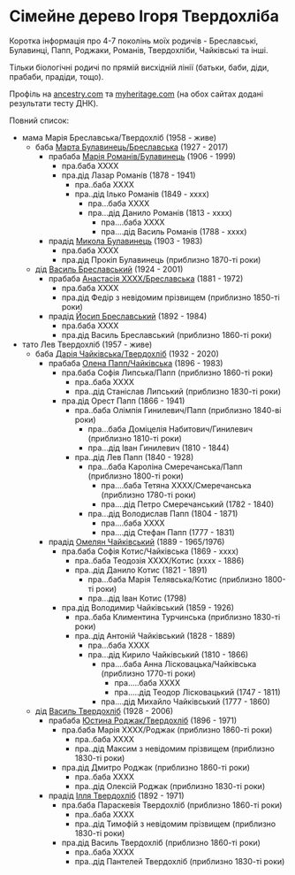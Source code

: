 # Сімейне дерево Ігоря Твердохліба

Коротка інформація про 4-7 поколінь моїх родичів - Бреславські, Булавинці, Папп, Роджаки, Романів, Твердохліби, Чайківські та інші.

Тільки біологічні родичі по прямій висхідній лінії (батьки, баби, діди, прабаби, прадіди, тощо).

Профіль на [ancestry.com](https://www.ancestry.com/profile/0a06b4e4-0006-0000-0000-000000000000) та [myheritage.com](https://www.myheritage.com/site-family-tree-1686074374/tverdokhlib) (на обох сайтах додані результати тесту ДНК).

Повний список:

- мама Марія Бреславська/Твердохліб (1958 - живе)
  - баба [Марта Булавинець/Бреславська](people/Марта%20Булавинець.md) (1927 - 2017)
    - прабаба [Марія Романів/Булавинець](people/Марія%20Романів.md) (1906 - 1999)
      - пра.баба ХХХХ
      - пра.дід Лазар Романів (1878 - 1941)
        - пра..баба ХХХХ
        - пра..дід Ілько Романів (1849 - хххх)
          - пра...баба ХХХХ
          - пра...дід Данило Романів (1813 - хххх)
            - пра....баба ХХХХ
            - пра....дід Василь Романів (1788 - хххх)
    - прадід [Микола Булавинець](people/Микола%20Булавинець.md) (1903 - 1983)
      - пра.баба ХХХХ
      - пра.дід Прокіп Булавинець (приблизно 1870-ті роки)
  - дід [Василь Бреславський](people/Василь%20Бреславський.md) (1924 - 2001)
    - прабаба [Анастасія ХХХХ/Бреславська](people/Анастасія%20Бреславська.md) (1881 - 1972)
      - пра.баба ХХХХ
      - пра.дід Федір з невідомим прізвищем (приблизно 1850-ті роки)
    - прадід [Йосип Бреславський](people/Йосип%20Бреславський.md) (1892 - 1984)
      - пра.баба ХХХХ
      - пра.дід Василь Бреславський (приблизно 1860-ті роки)
- тато Лев Твердохліб (1957 - живе)
  - баба [Дарія Чайківська/Твердохліб](people/Дарія%20Чайківська.md) (1932 - 2020)
    - прабаба [Олена Папп/Чайківська](people/Олена%20Папп.md) (1896 - 1983)
      - пра.баба Софія Липська/Папп (приблизно 1860-ті роки)
        - пра..баба ХХХХ
        - пра..дід Станіслав Липський (приблизно 1830-ті роки)
      - пра.дід Орест Папп (1866 - 1941)
        - пра..баба Олімпія Гинилевич/Папп (приблизно 1840-ві роки)
          - пра...баба Доміцелія Набитович/Гинилевич (приблизно 1810-ті роки)
          - пра...дід Іван Гинилевич (1810 - 1844)
        - пра..дід Лев Папп (1840 - 1928)
          - пра...баба Кароліна Смеречанська/Папп (приблизно 1800-ті роки)
            - пра....баба Тетяна ХХХХ/Смеречанська (приблизно 1780-ті роки)
            - пра....дід Петро Смеречанський (1782 - 1840)
          - пра...дід Володислав Папп (1804 - 1871)
            - пра....баба ХХХХ
            - пра....дід Стефан Папп (1777 - 1831)
    - прадід [Омелян Чайківський](people/Омелян%20Чайківський.md) (1889 - 1965/1976)
      - пра.баба Софія Котис/Чайківська (1869 - xxxx)
        - пра..баба Теодозія XXXX/Котис (xxxx - 1886)
        - пра..дід Данило Котис (1821 - 1891)
          - пра...баба Марія Телявська/Котис (приблизно 1800-ті роки)
          - пра...дід Іван Котис (1798)
      - пра.дід Володимир Чайківський (1859 - 1926)
        - пра..баба Климентина Турчинська (приблизно 1830-ті роки)
        - пра..дід Антоній Чайківський (1828 - 1889)
          - пра...баба ХХХХ
          - пра...дід Кирило Чайківський (1810 - 1866)
            - пра....баба Анна Лісковацька/Чайківська (приблизно 1770-ті роки)
              - пра.....баба XXXX
              - пра.....дід Теодор Лісковацький (1747 - 1811)
            - пра....дід Михайло Чайківський (1777 - 1860)
  - дід [Василь Твердохліб](people/Василь%20Твердохліб.md) (1928 - 2006)
    - прабаба [Юстина Роджак/Твердохліб](people/Юстина%20Роджак.md) (1896 - 1971)
      - пра.баба Марія ХХХХ/Роджак (приблизно 1860-ті роки)
        - пра..баба ХХХХ
        - пра..дід Максим з невідомим прізвищем (приблизно 1830-ті роки)
      - пра.дід Дмитро Роджак (приблизно 1860-ті роки)
        - пра..баба ХХХХ
        - пра..дід Олексій Роджак (приблизно 1830-ті роки)
    - прадід [Ілля Твердохліб](people/Ілля%20Твердохліб.md) (1892 - 1971)
      - пра.баба Параскевія Твердохліб (приблизно 1860-ті роки)
        - пра..баба ХХХХ
        - пра..дід Тимофій з невідомим прізвищем (приблизно 1830-ті роки)
      - пра.дід Василь Твердохліб (приблизно 1860-ті роки)
        - пра..баба ХХХХ
        - пра..дід Пантелей Твердохліб (приблизно 1830-ті роки)
